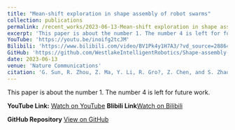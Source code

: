 ```yaml
---
title: "Mean-shift exploration in shape assembly of robot swarms"
collection: publications
permalink: /recent_works/2023-06-13-Mean-shift exploration in shape assembly of robot swarms
excerpt: 'This paper is about the number 1. The number 4 is left for future work.'
YouTube: 'https://youtu.be/inoifg2tcJM'
Bilibili: 'https://www.bilibili.com/video/BV1Pk4y1H7A3/?vd_source=288648f5b920459d12ebbcfd2da00a19'
GitHub: 'https://github.com/WestlakeIntelligentRobotics/Shape-assembly-code'
date: 2023-06-13
venue: 'Nature Communications'
citation: 'G. Sun, R. Zhou, Z. Ma, Y. Li, R. Gro?, Z. Chen, and S. Zhao*, &quot;Mean-shift exploration in shape assembly of robot swarms&quot;, Nature Communications, vol. 14, pp. 3476, 2023.'
---
```

This paper is about the number 1. The number 4 is left for future work.

**YouTube Link:** [Watch on YouTube](<https://youtu.be/inoifg2tcJM>)
**Blibili Link**[Watch on Bilibili](<https://www.bilibili.com/video/BV1Pk4y1H7A3/?vd_source=288648f5b920459d12ebbcfd2da00a19>)

**GitHub Repository** [View on GitHub](<https://github.com/WestlakeIntelligentRobotics/Shape-assembly-code>)
